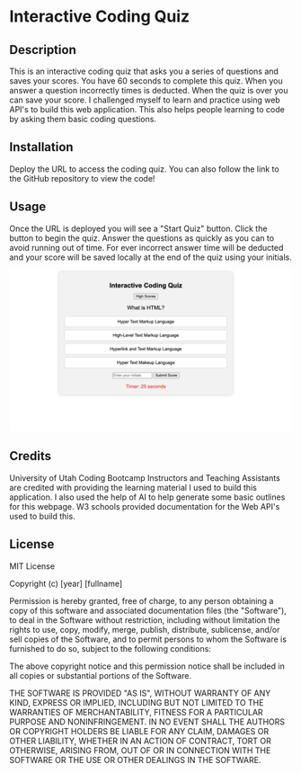 # Interactive Coding Quiz

## Description

This is an interactive coding quiz that asks you a series of questions and saves your scores. You have 60 seconds to complete this quiz. When you answer a question incorrectly times is deducted. When the quiz is over you can save your score. I challenged myself to learn and practice using web API's to build this web application. This also helps people learning to code by asking them basic coding questions.

## Installation

Deploy the URL to access the coding quiz. You can also follow the link to the GitHub repository to view the code!

## Usage

Once the URL is deployed you will see a "Start Quiz" button. Click the button to begin the quiz. Answer the questions as quickly as you can to avoid running out of time. For ever incorrect answer time will be deducted and your score will be saved locally at the end of the quiz using your initials. 

![Interactive Coding Quiz Screenshot](/assets/Images/Screenshot%202023-09-18%20at%2011.57.14%20PM.png)

## Credits

University of Utah Coding Bootcamp Instructors and Teaching Assistants are credited with providing the learning material I used to build this application. I also used the help of AI to help generate some basic outlines for this webpage. W3 schools provided documentation for the Web API's used to build this. 

## License

MIT License

Copyright (c) [year] [fullname]

Permission is hereby granted, free of charge, to any person obtaining a copy
of this software and associated documentation files (the "Software"), to deal
in the Software without restriction, including without limitation the rights
to use, copy, modify, merge, publish, distribute, sublicense, and/or sell
copies of the Software, and to permit persons to whom the Software is
furnished to do so, subject to the following conditions:

The above copyright notice and this permission notice shall be included in all
copies or substantial portions of the Software.

THE SOFTWARE IS PROVIDED "AS IS", WITHOUT WARRANTY OF ANY KIND, EXPRESS OR
IMPLIED, INCLUDING BUT NOT LIMITED TO THE WARRANTIES OF MERCHANTABILITY,
FITNESS FOR A PARTICULAR PURPOSE AND NONINFRINGEMENT. IN NO EVENT SHALL THE
AUTHORS OR COPYRIGHT HOLDERS BE LIABLE FOR ANY CLAIM, DAMAGES OR OTHER
LIABILITY, WHETHER IN AN ACTION OF CONTRACT, TORT OR OTHERWISE, ARISING FROM,
OUT OF OR IN CONNECTION WITH THE SOFTWARE OR THE USE OR OTHER DEALINGS IN THE
SOFTWARE.